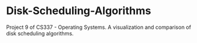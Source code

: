 # Disk-Scheduling-Algorithms
Project 9 of CS337 - Operating Systems. A visualization and comparison of disk scheduling algorithms.
